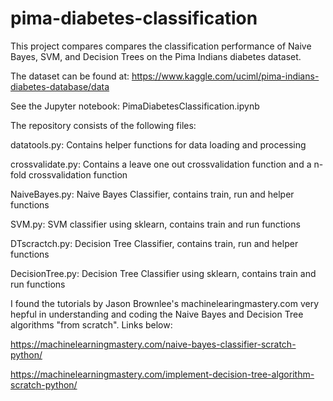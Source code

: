 # pima-diabetes-classification
This project compares compares the classification performance of Naive Bayes, SVM, and Decision Trees on the Pima Indians diabetes dataset.

The dataset can be found at: https://www.kaggle.com/uciml/pima-indians-diabetes-database/data

See the Jupyter notebook: PimaDiabetesClassification.ipynb

The repository consists of the following files:

datatools.py: Contains helper functions for data loading and processing

crossvalidate.py: Contains a leave one out crossvalidation function and a n-fold crossvalidation function

NaiveBayes.py: Naive Bayes Classifier, contains train, run and helper functions

SVM.py: SVM classifier using sklearn, contains train and run functions

DTscractch.py: Decision Tree Classifier, contains train, run and helper functions

DecisionTree.py: Decision Tree Classifier using sklearn, contains train and run functions



I found the tutorials by Jason Brownlee's machinelearingmastery.com very hepful in understanding and coding the Naive Bayes and Decision Tree algorithms
"from scratch". Links below:

https://machinelearningmastery.com/naive-bayes-classifier-scratch-python/

https://machinelearningmastery.com/implement-decision-tree-algorithm-scratch-python/







